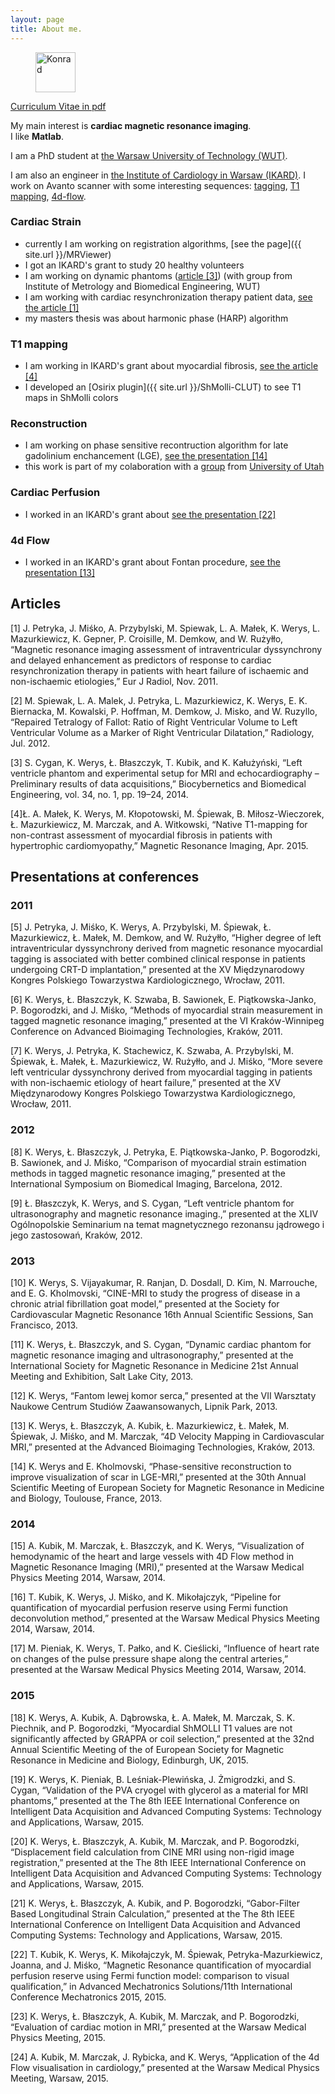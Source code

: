 ```yaml
---
layout: page
title: About me.
---
```


<figure>
  <a href="{{ site.url }}/images/avatar.jpg"><img src="{{ site.url }}/images/avatar.jpg" alt="Konrad" height="64" width="64"></a>
</figure>

<a href="{{ site.url }}/files/Werys_cv.pdf" class="btn btn-info">Curriculum Vitae in pdf</a><br/>

My main interest is **cardiac magnetic resonance imaging**. 
<br/>I like **Matlab**.

I am a PhD student at [the Warsaw University of Technology (WUT)](http://www.pw.edu.pl/engpw).

I am also an engineer in [the Institute of Cardiology in Warsaw (IKARD)](http://www.ikard.pl/latest-news.html). I work on Avanto scanner with some interesting sequences: [tagging](/about), [T1 mapping](/about), [4d-flow](/about).


### Cardiac Strain
* currently I am working on registration algorithms, [see the page]({{ site.url }}/MRViewer)
* I got an IKARD's grant to study 20 healthy volunteers 
* I am working on dynamic phantoms ([article [3]](#articles)) (with group from Institute of Metrology and Biomedical Engineering, WUT)
* I am working with cardiac resynchronization therapy patient data, [see the article [1]](#articles)
* my masters thesis was about harmonic phase (HARP) algorithm

### T1 mapping
* I am working in IKARD's grant about myocardial fibrosis, [see the article [4]](#articles)
* I developed an [Osirix plugin]({{ site.url }}/ShMolli-CLUT) to see T1 maps in ShMolli colors

### Reconstruction
* I am working on phase sensitive recontruction algorithm for late gadolinium enchancement (LGE), [see the presentation [14]](#2013)
* this work is part of my colaboration with a [group](http://www.ucair.med.utah.edu/) from [University of Utah](http://www.utah.edu/)

### Cardiac Perfusion
* I worked in an IKARD's grant about [see the presentation [22]](#2015)

### 4d Flow
* I worked in an IKARD's grant about Fontan procedure, [see the presentation [13]](#2013)

## Articles <a name="articles"></a>

   [1] J. Petryka, J. Miśko, A. Przybylski, M. Spiewak, L. A. Małek, K. Werys, L. Mazurkiewicz, K. Gepner, P. Croisille, M. Demkow, and W. Rużyłło, “Magnetic resonance imaging assessment of intraventricular dyssynchrony and delayed enhancement as predictors of response to cardiac resynchronization therapy in patients with heart failure of ischaemic and non-ischaemic etiologies,” Eur J Radiol, Nov. 2011.

   [2] M. Spiewak, L. A. Malek, J. Petryka, L. Mazurkiewicz, K. Werys, E. K. Biernacka, M. Kowalski, P. Hoffman, M. Demkow, J. Misko, and W. Ruzyllo, “Repaired Tetralogy of Fallot: Ratio of Right Ventricular Volume to Left Ventricular Volume as a Marker of Right Ventricular Dilatation,” Radiology, Jul. 2012.

   [3] S. Cygan, K. Werys, Ł. Błaszczyk, T. Kubik, and K. Kałużyński, “Left ventricle phantom and experimental setup for MRI and echocardiography – Preliminary results of data acquisitions,” Biocybernetics and Biomedical Engineering, vol. 34, no. 1, pp. 19–24, 2014.

   [4]Ł. A. Małek, K. Werys, M. Kłopotowski, M. Śpiewak, B. Miłosz-Wieczorek, Ł. Mazurkiewicz, M. Marczak, and A. Witkowski, “Native T1-mapping for non-contrast assessment of myocardial fibrosis in patients with hypertrophic cardiomyopathy,” Magnetic Resonance Imaging, Apr. 2015.

## Presentations at conferences <a name="presentations"></a>

### 2011 <a name="2011"></a>

   [5] J. Petryka, J. Miśko, K. Werys, A. Przybylski, M. Śpiewak, Ł. Mazurkiewicz, Ł. Małek, M. Demkow, and W. Rużyłło, “Higher degree of left intraventricular dyssynchrony derived from magnetic resonance myocardial tagging is associated with better combined clinical response in patients undergoing CRT-D implantation,” presented at the XV Międzynarodowy Kongres Polskiego Towarzystwa Kardiologicznego, Wrocław, 2011.

   [6] K. Werys, Ł. Błaszczyk, K. Szwaba, B. Sawionek, E. Piątkowska-Janko, P. Bogorodzki, and J. Miśko, “Methods of myocardial strain measurement in tagged magnetic resonance imaging,” presented at the VI Kraków-Winnipeg Conference on Advanced Bioimaging Technologies, Kraków, 2011.

   [7] K. Werys, J. Petryka, K. Stachewicz, K. Szwaba, A. Przybylski, M. Śpiewak, Ł. Małek, Ł. Mazurkiewicz, W. Rużyłło, and J. Miśko, “More severe left ventricular dyssynchrony derived from myocardial tagging in patients with non-ischaemic etiology of heart failure,” presented at the XV Międzynarodowy Kongres Polskiego Towarzystwa Kardiologicznego, Wrocław, 2011.

### 2012 <a name="2012"></a>

   [8] K. Werys, Ł. Błaszczyk, J. Petryka, E. Piątkowska-Janko, P. Bogorodzki, B. Sawionek, and J. Miśko, “Comparison of myocardial strain estimation methods in tagged magnetic resonance imaging,” presented at the International Symposium on Biomedical Imaging, Barcelona, 2012.

   [9] Ł. Błaszczyk, K. Werys, and S. Cygan, “Left ventricle phantom for ultrasonography and magnetic resonance imaging.,” presented at the XLIV Ogólnopolskie Seminarium na temat magnetycznego rezonansu jądrowego i jego zastosowań, Kraków, 2012.

### 2013 <a name="2013"></a>

   [10] K. Werys, S. Vijayakumar, R. Ranjan, D. Dosdall, D. Kim, N. Marrouche, and E. G. Kholmovski, “CINE-MRI to study the progress of disease in a chronic atrial fibrillation goat model,” presented at the Society for Cardiovascular Magnetic Resonance 16th Annual Scientific Sessions, San Francisco, 2013.

   [11] K. Werys, Ł. Błaszczyk, and S. Cygan, “Dynamic cardiac phantom for magnetic resonance imaging and ultrasonography,” presented at the International Society for Magnetic Resonance in Medicine 21st Annual Meeting and Exhibition, Salt Lake City, 2013.

   [12] K. Werys, “Fantom lewej komor serca,” presented at the VII Warsztaty Naukowe Centrum Studiów Zaawansowanych, Lipnik Park, 2013.

   [13] K. Werys, Ł. Błaszczyk, A. Kubik, Ł. Mazurkiewicz, Ł. Małek, M. Śpiewak, J. Miśko, and M. Marczak, “4D Velocity Mapping in Cardiovascular MRI,” presented at the Advanced Bioimaging Technologies, Kraków, 2013.

   [14] K. Werys and E. Kholmovski, “Phase-sensitive reconstruction to improve visualization of scar in LGE-MRI,” presented at the 30th Annual Scientific Meeting of European Society for Magnetic Resonance in Medicine and Biology, Toulouse, France, 2013.

### 2014 <a name="2014"></a>

   [15] A. Kubik, M. Marczak, Ł. Błaszczyk, and K. Werys, “Visualization of hemodynamic of the heart and large vessels with 4D Flow method in Magnetic Resonance Imaging (MRI),” presented at the Warsaw Medical Physics Meeting 2014, Warsaw, 2014.

   [16] T. Kubik, K. Werys, J. Miśko, and K. Mikołajczyk, “Pipeline for quantification of myocardial perfusion reserve using Fermi function deconvolution method,” presented at the Warsaw Medical Physics Meeting 2014, Warsaw, 2014.

   [17] M. Pieniak, K. Werys, T. Pałko, and K. Cieślicki, “Influence of heart rate on changes of the pulse pressure shape along the central arteries,” presented at the Warsaw Medical Physics Meeting 2014, Warsaw, 2014.

### 2015 <a name="2015"></a>

   [18] K. Werys, A. Kubik, A. Dąbrowska, Ł. A. Małek, M. Marczak, S. K. Piechnik, and P. Bogorodzki, “Myocardial ShMOLLI T1 values are not significantly affected by GRAPPA or coil selection,” presented at the 32nd Annual Scientific Meeting of the of European Society for Magnetic Resonance in Medicine and Biology, Edinburgh, UK, 2015.
   
   [19] K. Werys, K. Pieniak, B. Leśniak-Plewińska, J. Żmigrodzki, and S. Cygan, “Validation of the PVA cryogel with glycerol as a material for MRI phantoms,” presented at the The 8th IEEE International Conference on Intelligent Data Acquisition and Advanced Computing Systems: Technology and Applications, Warsaw, 2015.

   [20] K. Werys, Ł. Błaszczyk, A. Kubik, M. Marczak, and P. Bogorodzki, “Displacement field calculation from CINE MRI using non-rigid image registration,” presented at the The 8th IEEE International Conference on Intelligent Data Acquisition and Advanced Computing Systems: Technology and Applications, Warsaw, 2015.

   [21] K. Werys, Ł. Błaszczyk, A. Kubik, and P. Bogorodzki, “Gabor-Filter Based Longitudinal Strain Calculation,” presented at the The 8th IEEE International Conference on Intelligent Data Acquisition and Advanced Computing Systems: Technology and Applications, Warsaw, 2015.

   [22] T. Kubik, K. Werys, K. Mikołajczyk, M. Śpiewak, Petryka-Mazurkiewicz, Joanna, and J. Miśko, “Magnetic Resonance quantification of myocardial perfusion reserve using Fermi function model: comparison to visual qualification,” in Advanced Mechatronics Solutions/11th International Conference Mechatronics 2015, 2015.

   [23] K. Werys, Ł. Błaszczyk, A. Kubik, M. Marczak, and P. Bogorodzki, “Evaluation of cardiac motion in MRI,” presented at the Warsaw Medical Physics Meeting, 2015.

   [24] A. Kubik, M. Marczak, J. Rybicka, and K. Werys, “Application of the 4d Flow visualisation in cardiology,” presented at the Warsaw Medical Physics Meeting, Warsaw, 2015.








